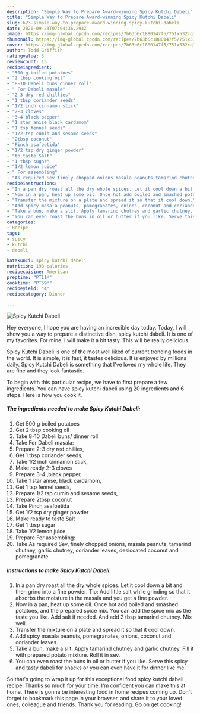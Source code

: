 ```yaml
---
description: "Simple Way to Prepare Award-winning Spicy Kutchi Dabeli"
title: "Simple Way to Prepare Award-winning Spicy Kutchi Dabeli"
slug: 623-simple-way-to-prepare-award-winning-spicy-kutchi-dabeli
date: 2020-09-23T07:04:36.294Z
image: https://img-global.cpcdn.com/recipes/7b63b6c1880147f5/751x532cq70/spicy-kutchi-dabeli-recipe-main-photo.jpg
thumbnail: https://img-global.cpcdn.com/recipes/7b63b6c1880147f5/751x532cq70/spicy-kutchi-dabeli-recipe-main-photo.jpg
cover: https://img-global.cpcdn.com/recipes/7b63b6c1880147f5/751x532cq70/spicy-kutchi-dabeli-recipe-main-photo.jpg
author: Todd Griffith
ratingvalue: 3
reviewcount: 13
recipeingredient:
- "500 g boiled potatoes"
- "2 tbsp cooking oil"
- "8-10 Dabeli buns dinner roll"
- " For Dabeli masala"
- "2-3 dry red chillies"
- "1 tbsp coriander seeds"
- "1/2 inch cinnamon stick"
- "2-3 cloves"
- "3-4 black pepper"
- "1 star anise black cardamom"
- "1 tsp fennel seeds"
- "1/2 tsp cumin and sesame seeds"
- "2tbsp coconut"
- "Pinch asafoetida"
- "1/2 tsp dry ginger powder"
- "to taste Salt"
- "1 tbsp sugar"
- "1/2 lemon juice"
- " For assembling"
- "As required Sev finely chopped onions masala peanuts tamarind chutney garlic chutney coriander leaves desiccated coconut and pomegranate"
recipeinstructions:
- "In a pan dry roast all the dry whole spices. Let it cool down a bit and then grind into a fine powder. Tip: Add little salt while grinding so that it absorbs the moisture in the masala and you get a fine powder."
- "Now in a pan, heat up some oil. Once hot add boiled and smashed potatoes, and the prepared spice mix. You can add the spice mix as the taste you like. Add salt if needed. And add 2 tbsp tamarind chutney. Mix well."
- "Transfer the mixture on a plate and spread it so that it cool down."
- "Add spicy masala peanuts, pomegranates, onions, coconut and coriander leaves."
- "Take a bun, make a slit. Apply tamarind chutney and garlic chutney. Fill it with prepared potato mixture. Roll it in sev."
- "You can even roast the buns in oil or butter if you like. Serve this spicy and tasty dabeli for snacks or you can even have it for dinner like me."
categories:
- Recipe
tags:
- spicy
- kutchi
- dabeli

katakunci: spicy kutchi dabeli 
nutrition: 198 calories
recipecuisine: American
preptime: "PT11M"
cooktime: "PT59M"
recipeyield: "4"
recipecategory: Dinner

---
```



![Spicy Kutchi Dabeli](https://img-global.cpcdn.com/recipes/7b63b6c1880147f5/751x532cq70/spicy-kutchi-dabeli-recipe-main-photo.jpg)

Hey everyone, I hope you are having an incredible day today. Today, I will show you a way to prepare a distinctive dish, spicy kutchi dabeli. It is one of my favorites. For mine, I will make it a bit tasty. This will be really delicious.



Spicy Kutchi Dabeli is one of the most well liked of current trending foods in the world. It is simple, it is fast, it tastes delicious. It is enjoyed by millions daily. Spicy Kutchi Dabeli is something that I've loved my whole life. They are fine and they look fantastic.


To begin with this particular recipe, we have to first prepare a few ingredients. You can have spicy kutchi dabeli using 20 ingredients and 6 steps. Here is how you cook it.

<!--inarticleads1-->

##### The ingredients needed to make Spicy Kutchi Dabeli:

1. Get 500 g boiled potatoes
1. Get 2 tbsp cooking oil
1. Take 8-10 Dabeli buns/ dinner roll
1. Take  For Dabeli masala:
1. Prepare 2-3 dry red chillies,
1. Get 1 tbsp coriander seeds,
1. Take 1/2 inch cinnamon stick,
1. Make ready 2-3 cloves
1. Prepare 3-4 ,black pepper,
1. Take 1 star anise, black cardamom,
1. Get 1 tsp fennel seeds,
1. Prepare 1/2 tsp cumin and sesame seeds,
1. Prepare 2tbsp coconut
1. Take Pinch asafoetida
1. Get 1/2 tsp dry ginger powder
1. Make ready to taste Salt
1. Get 1 tbsp sugar
1. Take 1/2 lemon juice
1. Prepare  For assembling:
1. Take As required Sev, finely chopped onions, masala peanuts, tamarind chutney, garlic chutney, coriander leaves, desiccated coconut and pomegranate




<!--inarticleads2-->

##### Instructions to make Spicy Kutchi Dabeli:

1. In a pan dry roast all the dry whole spices. Let it cool down a bit and then grind into a fine powder. Tip: Add little salt while grinding so that it absorbs the moisture in the masala and you get a fine powder.
1. Now in a pan, heat up some oil. Once hot add boiled and smashed potatoes, and the prepared spice mix. You can add the spice mix as the taste you like. Add salt if needed. And add 2 tbsp tamarind chutney. Mix well.
1. Transfer the mixture on a plate and spread it so that it cool down.
1. Add spicy masala peanuts, pomegranates, onions, coconut and coriander leaves.
1. Take a bun, make a slit. Apply tamarind chutney and garlic chutney. Fill it with prepared potato mixture. Roll it in sev.
1. You can even roast the buns in oil or butter if you like. Serve this spicy and tasty dabeli for snacks or you can even have it for dinner like me.




So that's going to wrap it up for this exceptional food spicy kutchi dabeli recipe. Thanks so much for your time. I'm confident you can make this at home. There is gonna be interesting food in home recipes coming up. Don't forget to bookmark this page in your browser, and share it to your loved ones, colleague and friends. Thank you for reading. Go on get cooking!
